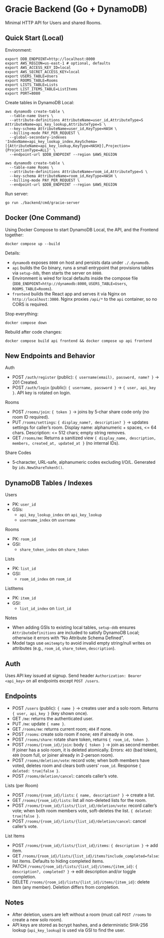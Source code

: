 # Gracie Backend (Go + DynamoDB)

Minimal HTTP API for Users and shared Rooms.

## Quick Start (Local)

Environment:

```
export DDB_ENDPOINT=http://localhost:8000
export AWS_REGION=us-east-1 # optional, defaults
export AWS_ACCESS_KEY_ID=local
export AWS_SECRET_ACCESS_KEY=local
export USERS_TABLE=Users
export ROOMS_TABLE=Rooms
export LISTS_TABLE=Lists
export LIST_ITEMS_TABLE=ListItems
export PORT=8080
```

Create tables in DynamoDB Local:

```
aws dynamodb create-table \
  --table-name Users \
  --attribute-definitions AttributeName=user_id,AttributeType=S AttributeName=api_key_lookup,AttributeType=S \
  --key-schema AttributeName=user_id,KeyType=HASH \
  --billing-mode PAY_PER_REQUEST \
  --global-secondary-indexes 'IndexName=api_key_lookup_index,KeySchema=[{AttributeName=api_key_lookup,KeyType=HASH}],Projection={ProjectionType=ALL}' \
  --endpoint-url $DDB_ENDPOINT --region $AWS_REGION

aws dynamodb create-table \
  --table-name Rooms \
  --attribute-definitions AttributeName=room_id,AttributeType=S \
  --key-schema AttributeName=room_id,KeyType=HASH \
  --billing-mode PAY_PER_REQUEST \
  --endpoint-url $DDB_ENDPOINT --region $AWS_REGION
```

Run server:

```
go run ./backend/cmd/gracie-server
```

## Docker (One Command)

Using Docker Compose to start DynamoDB Local, the API, and the Frontend together:

```
docker compose up --build
```

Details:
- `dynamodb` exposes `8000` on host and persists data under `./.dynamodb`.
- `api` builds the Go binary, runs a small entrypoint that provisions tables via `setup-ddb`, then starts the server on `8080`.
- Environment is wired for local defaults inside the compose file (`DDB_ENDPOINT=http://dynamodb:8000`, `USERS_TABLE=Users`, `ROOMS_TABLE=Rooms`).
- `frontend` builds the React app and serves it via Nginx on `http://localhost:3000`. Nginx proxies `/api/*` to the `api` container, so no CORS is required.

Stop everything:

```
docker compose down
```

Rebuild after code changes:

```
docker compose build api frontend && docker compose up api frontend
```

## New Endpoints and Behavior

Auth
- POST `/auth/register` (public): `{ username(email), password, name? }` → 201 Created.
- POST `/auth/login` (public): `{ username, password }` → `{ user, api_key }`. API key is rotated on login.

Rooms
- POST `/rooms/join`: `{ token }` → joins by 5‑char share code only (no room ID required).
- PUT `/rooms/settings`: `{ display_name?, description? }` → updates settings for caller’s room. Display name: alphanumeric + spaces, <= 64 chars. Description: <= 512 chars; empty string removes.
- GET `/rooms/me`: Returns a sanitized view `{ display_name, description, members, created_at, updated_at }` (no internal IDs).

Share Codes
- 5‑character, URL‑safe, alphanumeric codes excluding I/O/L. Generated by `ids.NewShareToken5()`.

## DynamoDB Tables / Indexes

Users
- PK: `user_id`
- GSIs:
  - `api_key_lookup_index` on `api_key_lookup`
  - `username_index` on `username`

Rooms
- PK: `room_id`
- GSI:
  - `share_token_index` on `share_token`

Lists
- PK: `list_id`
- GSI:
  - `room_id_index` on `room_id`

ListItems
- PK: `item_id`
- GSI:
  - `list_id_index` on `list_id`

Notes
- When adding GSIs to existing local tables, `setup-ddb` ensures `AttributeDefinitions` are included to satisfy DynamoDB Local; otherwise it errors with “No Attribute Schema Defined”.
- Model tags use `omitempty` to avoid invalid empty string/null writes on attributes (e.g., `room_id`, `share_token`, `description`).

## Auth

Uses API key issued at signup. Send header `Authorization: Bearer <api_key>` on all endpoints except `POST /users`.

## Endpoints

- POST `/users` (public): `{ name }` → creates user and a solo room. Returns `{ user, api_key }` (key shown once).
- GET `/me`: returns the authenticated user.
- PUT `/me`: update `{ name }`.
- GET `/rooms/me`: returns current room; `404` if none.
- POST `/rooms`: create solo room if none; `409` if already in one.
- POST `/rooms/share`: rotate share token, returns `{ room_id, token }`.
- POST `/rooms/{room_id}/join`: body `{ token }` → join as second member. If joiner has a solo room, it is deleted atomically. Errors: `403` (bad token), `409` (room full, or joiner already in 2-person room).
- POST `/rooms/deletion/vote`: record vote; when both members have voted, deletes room and clears both users’ `room_id`. Response `{ deleted: true|false }`.
- POST `/rooms/deletion/cancel`: cancels caller’s vote.

Lists (per Room)
- POST `/rooms/{room_id}/lists`: `{ name, description? }` → create a list.
- GET `/rooms/{room_id}/lists`: list all non-deleted lists for the room.
- POST `/rooms/{room_id}/lists/{list_id}/deletion/vote`: record caller’s vote; when both room members vote, soft-deletes the list. `{ deleted: true|false }`.
- POST `/rooms/{room_id}/lists/{list_id}/deletion/cancel`: cancel caller’s vote.

List Items
- POST `/rooms/{room_id}/lists/{list_id}/items`: `{ description }` → add item.
- GET `/rooms/{room_id}/lists/{list_id}/items?include_completed=false`: list items. Defaults to hiding completed items.
- PATCH `/rooms/{room_id}/lists/{list_id}/items/{item_id}`: `{ description?, completed? }` → edit description and/or toggle completion.
- DELETE `/rooms/{room_id}/lists/{list_id}/items/{item_id}`: delete item (any member). Deletion differs from completion.

## Notes

- After deletion, users are left without a room (must call `POST /rooms` to create a new solo room).
- API keys are stored as bcrypt hashes, and a deterministic SHA-256 lookup (`api_key_lookup`) is used via GSI to find the user.

